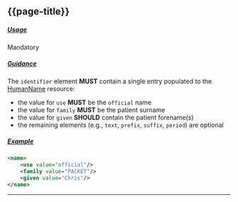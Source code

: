 ## {{page-title}}

<h5><ins>Usage</ins></h5>

<span class="mro-circle mandatory" title="Mandatory"></span> Mandatory


<h5><ins>Guidance</ins></h5>

The `identifier` element **MUST** contain a single entry populated to the [HumanName](http://hl7.org/fhir/stu3/datatypes.html#humanname) resource:

- the value for `use` **MUST** be the `official` name
- the value for `family` **MUST** be the patient surname
- the value for `given` **SHOULD** contain the patient forename(s)
- the remaining elements (e.g., `text`, `prefix`, `suffix`, `period`) are optional

<h5><ins>Example</ins></h5>

```xml
<name>
    <use value="official"/>
    <family value="PACKET"/>
    <given value="Chris"/>
</name>
```

---